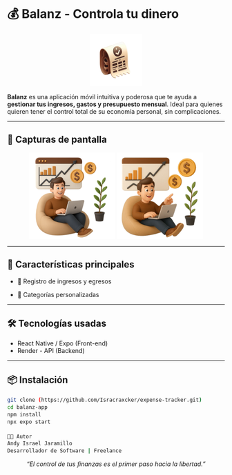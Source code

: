 # 💰 Balanz - Controla tu dinero

<p align="center">
  <img src="assets/images/logo.png" alt="Balanz Logo" width="120"/>
</p>

**Balanz** es una aplicación móvil intuitiva y poderosa que te ayuda a **gestionar tus ingresos, gastos y presupuesto mensual**. Ideal para quienes quieren tener el control total de su economía personal, sin complicaciones.

---

## 📲 Capturas de pantalla

<p align="center">
  <img src="assets/images/revenue-i1.png" alt="Inicio" width="200"/>
  <img src="assets/images/revenue-i2.png" alt="Transacciones" width="200"/>
  
</p>

---

## 🚀 Características principales

- 🧾 Registro de ingresos y egresos

- 📁 Categorías personalizadas


---

## 🛠️ Tecnologías usadas

- React Native / Expo (Front-end)
- Render - API (Backend)

---

## 📦 Instalación

```bash
git clone (https://github.com/Isracraxcker/expense-tracker.git)
cd balanz-app
npm install
npx expo start

🧑‍💻 Autor
Andy Israel Jaramillo
Desarrollador de Software | Freelance
```

<p align="center"><i>“El control de tus finanzas es el primer paso hacia la libertad.”</i></p> 
